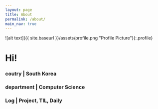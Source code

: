 ```yaml
---
layout: page
title: About
permalink: /about/
main_nav: true
---
```


![alt text]({{ site.baseurl }}/assets/profile.png "Profile Picture"){:.profile}

# Hi!
### coutry                  | South Korea
### department          | Computer Science
### Log                       | Project, TIL, Daily

